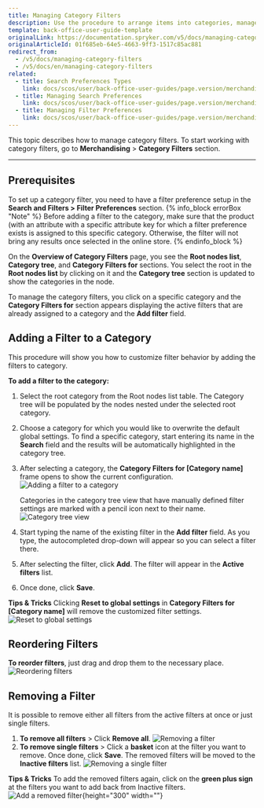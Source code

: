 ```yaml
---
title: Managing Category Filters
description: Use the procedure to arrange items into categories, manage category filters by adding, reordering, or removing them in the Back Office.
template: back-office-user-guide-template
originalLink: https://documentation.spryker.com/v5/docs/managing-category-filters
originalArticleId: 01f685eb-64e5-4663-9ff3-1517c85ac881
redirect_from:
  - /v5/docs/managing-category-filters
  - /v5/docs/en/managing-category-filters
related:
  - title: Search Preferences Types
    link: docs/scos/user/back-office-user-guides/page.version/merchandising/search-and-filters/references/search-preferences-types.html
  - title: Managing Search Preferences
    link: docs/scos/user/back-office-user-guides/page.version/merchandising/search-and-filters/managing-search-preferences.html
  - title: Managing Filter Preferences
    link: docs/scos/user/back-office-user-guides/page.version/merchandising/search-and-filters/managing-filter-preferences.html
---
```


This topic describes how to manage category filters.
To start working with category filters, go to **Merchandising** > **Category Filters** section.
***

## Prerequisites
To set up a category filter, you need to have a filter preference setup in the **Search and Filters > Filter Preferences** section.
{% info_block errorBox "Note" %}
Before adding a filter to the category, make sure that the product (with an attribute with a specific attribute key for which a filter preference exists is assigned to this specific category. Otherwise, the filter will not bring any results once selected in the online store.
{% endinfo_block %}

On the **Overview of Category Filters** page, you see the **Root nodes list**, **Category tree**, and 
**Category Filters for** sections. You select the root in the **Root nodes list** by clicking on it and the **Category tree** section is updated to show the categories in the node.

To manage the category filters, you click on a specific category and the **Category Filters for** section appears displaying the active filters that are already assigned to a category and the **Add filter** field.

## Adding a Filter to a Category
This procedure will show you how to customize filter behavior by adding the filters to category.

**To add a filter to the category:**
1. Select the root category from the Root nodes list table.
    The Category tree will be populated by the nodes nested under the selected root category.
2. Choose a category for which you would like to overwrite the default global settings.
    To find a specific category, start entering its name in the **Search** field and the results will be automatically highlighted in the category tree.
3. After selecting a category, the **Category Filters for [Category name]** frame opens to show the current configuration.
![Adding a filter to a category](https://spryker.s3.eu-central-1.amazonaws.com/docs/User+Guides/Back+Office+User+Guides/Search+and+Filters/Managing+Category+Filters/add-filter-to-category.png) 
    
    Categories in the category tree view that have manually defined filter settings are marked with a pencil icon next to their name. 
![Category tree view](https://spryker.s3.eu-central-1.amazonaws.com/docs/User+Guides/Back+Office+User+Guides/Search+and+Filters/Managing+Category+Filters/category-tree-view.png) 
    
4. Start typing the name of the existing filter in the **Add filter** field. As you type, the autocompleted drop-down will appear so you can select a filter there.
5. After selecting the filter, click **Add**. The filter will appear in the **Active filters** list.
6. Once done, click **Save**.

**Tips & Tricks**
Clicking **Reset to global settings** in **Category Filters for [Category name]** will remove the customized filter settings.
![Reset to global settings](https://spryker.s3.eu-central-1.amazonaws.com/docs/User+Guides/Back+Office+User+Guides/Search+and+Filters/Managing+Category+Filters/reset-to-global-settings.png) 


## Reordering Filters

**To reorder filters**, just drag and drop them to the necessary place.
![Reordering filters](https://spryker.s3.eu-central-1.amazonaws.com/docs/User+Guides/Back+Office+User+Guides/Search+and+Filters/Managing+Category+Filters/reordering-filters.gif) 


## Removing a Filter

It is possible to remove either all filters from the active filters at once or just single filters.
1. **To remove all filters** > Click **Remove all**.
   ![Removing a filter](https://spryker.s3.eu-central-1.amazonaws.com/docs/User+Guides/Back+Office+User+Guides/Search+and+Filters/Managing+Category+Filters/removing-filter.png) 
2. **To remove single filters** > Click a **basket** icon at the filter you want to remove. Once done, click **Save**.
    The removed filters will be moved to the **Inactive filters** list.
![Removing a single filter](https://spryker.s3.eu-central-1.amazonaws.com/docs/User+Guides/Back+Office+User+Guides/Search+and+Filters/Managing+Category+Filters/remove-single-filter.gif) 

**Tips & Tricks**
To add the removed filters again, click on the **green plus sign** at the filters you want to add back from Inactive filters.
![Add a removed filter](https://spryker.s3.eu-central-1.amazonaws.com/docs/User+Guides/Back+Office+User+Guides/Search+and+Filters/Managing+Category+Filters/add-removed-filter.gif){height="300" width=""}

